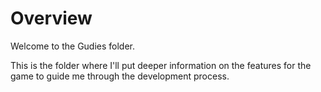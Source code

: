 # Overview

Welcome to the Gudies folder.

This is the folder where I'll put deeper information on the features for the game to guide me through the development process.
